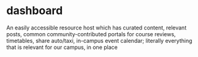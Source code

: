 # dashboard
An easily accessible resource host which has curated content, relevant posts, common community-contributed portals for course reviews, timetables, share auto/taxi, in-campus event calendar; literally everything that is relevant for our campus, in one place
